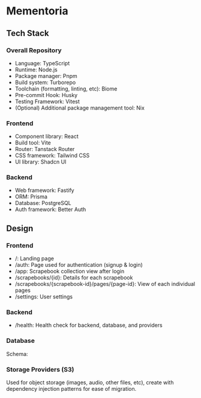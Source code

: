 # Mementoria

## Tech Stack

### Overall Repository

- Language: TypeScript
- Runtime: Node.js
- Package manager: Pnpm
- Build system: Turborepo
- Toolchain (formatting, linting, etc): Biome
- Pre-commit Hook: Husky
- Testing Framework: Vitest
- (Optional) Additional package management tool: Nix

### Frontend

- Component library: React
- Build tool: Vite
- Router: Tanstack Router
- CSS framework: Tailwind CSS
- UI library: Shadcn UI

### Backend

- Web framework: Fastify
- ORM: Prisma
- Database: PostgreSQL
- Auth framework: Better Auth

## Design

### Frontend

- /: Landing page
- /auth: Page used for authentication (signup & login)
- /app: Scrapebook collection view after login
- /scrapebooks/{id}: Details for each scrapebook
- /scrapebooks/{scrapebook-id}/pages/{page-id}: View of each individual pages
- /settings: User settings

### Backend

- /health: Health check for backend, database, and providers

### Database

Schema:

### Storage Providers (S3)

Used for object storage (images, audio, other files, etc), create with dependency injection patterns for ease of migration.
